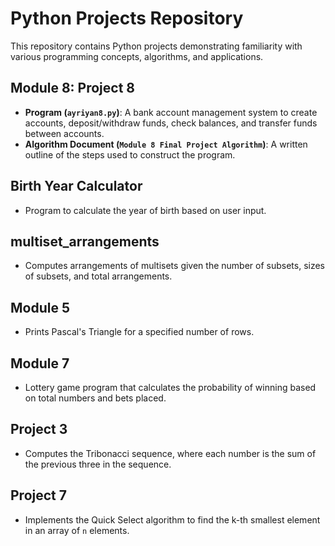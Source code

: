 # Python Projects Repository

This repository contains Python projects demonstrating familiarity with various programming concepts, algorithms, and applications.

## **Module 8: Project 8**
- **Program (`ayriyan8.py`)**: A bank account management system to create accounts, deposit/withdraw funds, check balances, and transfer funds between accounts.
- **Algorithm Document (`Module 8 Final Project Algorithm`)**: A written outline of the steps used to construct the program.

## **Birth Year Calculator**
- Program to calculate the year of birth based on user input.

## **multiset_arrangements**
- Computes arrangements of multisets given the number of subsets, sizes of subsets, and total arrangements.

## **Module 5**
- Prints Pascal's Triangle for a specified number of rows.

## **Module 7**
- Lottery game program that calculates the probability of winning based on total numbers and bets placed.

## **Project 3**
- Computes the Tribonacci sequence, where each number is the sum of the previous three in the sequence.

## **Project 7**
- Implements the Quick Select algorithm to find the k-th smallest element in an array of `n` elements.
